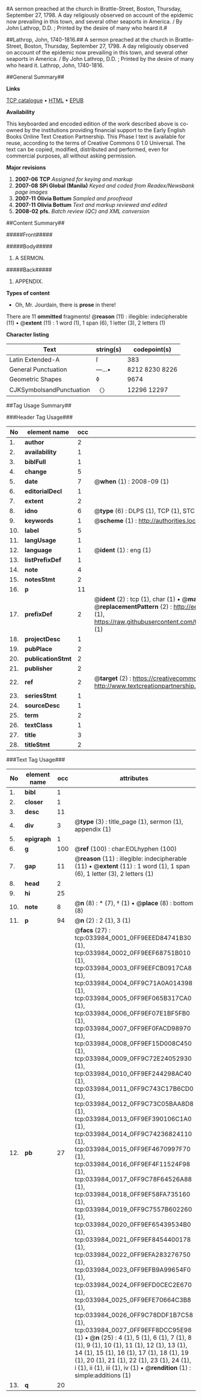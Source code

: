#A sermon preached at the church in Brattle-Street, Boston, Thursday, September 27, 1798. A day religiously observed on account of the epidemic now prevailing in this town, and several other seaports in America. / By John Lathrop, D.D. ; Printed by the desire of many who heard it.#

##Lathrop, John, 1740-1816.##
A sermon preached at the church in Brattle-Street, Boston, Thursday, September 27, 1798. A day religiously observed on account of the epidemic now prevailing in this town, and several other seaports in America. / By John Lathrop, D.D. ; Printed by the desire of many who heard it.
Lathrop, John, 1740-1816.

##General Summary##

**Links**

[TCP catalogue](http://www.ota.ox.ac.uk/tcp/)  • 
[HTML](http://tei.it.ox.ac.uk/tcp/Texts-HTML/free/N25/N25587.html)  • 
[EPUB](http://tei.it.ox.ac.uk/tcp/Texts-EPUB/free/N25/N25587.epub)

**Availability**

This keyboarded and encoded edition of the
	       work described above is co-owned by the institutions
	       providing financial support to the Early English Books
	       Online Text Creation Partnership. This Phase I text is
	       available for reuse, according to the terms of Creative
	       Commons 0 1.0 Universal. The text can be copied,
	       modified, distributed and performed, even for
	       commercial purposes, all without asking permission.

**Major revisions**

1. __2007-06__ __TCP__ *Assigned for keying and markup*
1. __2007-08__ __SPi Global (Manila)__ *Keyed and coded from Readex/Newsbank page images*
1. __2007-11__ __Olivia Bottum__ *Sampled and proofread*
1. __2007-11__ __Olivia Bottum__ *Text and markup reviewed and edited*
1. __2008-02__ __pfs.__ *Batch review (QC) and XML conversion*

##Content Summary##

#####Front#####

#####Body#####

1. A SERMON.

#####Back#####

1. APPENDIX.

**Types of content**

  * Oh, Mr. Jourdain, there is **prose** in there!

There are 11 **ommitted** fragments! 
 @__reason__ (11) : illegible: indecipherable (11)  •  @__extent__ (11) : 1 word (1), 1 span (6), 1 letter (3), 2 letters (1)

**Character listing**


|Text|string(s)|codepoint(s)|
|---|---|---|
|Latin Extended-A|ſ|383|
|General Punctuation|—…•|8212 8230 8226|
|Geometric Shapes|◊|9674|
|CJKSymbolsandPunctuation|〈〉|12296 12297|

##Tag Usage Summary##

###Header Tag Usage###

|No|element name|occ|attributes|
|---|---|---|---|
|1.|__author__|2||
|2.|__availability__|1||
|3.|__biblFull__|1||
|4.|__change__|5||
|5.|__date__|7| @__when__ (1) : 2008-09 (1)|
|6.|__editorialDecl__|1||
|7.|__extent__|2||
|8.|__idno__|6| @__type__ (6) : DLPS (1), TCP (1), STC (1), NOTIS (1), IMAGE-SET (1), EVANS-CITATION (1)|
|9.|__keywords__|1| @__scheme__ (1) : http://authorities.loc.gov/ (1)|
|10.|__label__|5||
|11.|__langUsage__|1||
|12.|__language__|1| @__ident__ (1) : eng (1)|
|13.|__listPrefixDef__|1||
|14.|__note__|4||
|15.|__notesStmt__|2||
|16.|__p__|11||
|17.|__prefixDef__|2| @__ident__ (2) : tcp (1), char (1)  •  @__matchPattern__ (2) : ([0-9\-]+):([0-9IVX]+) (1), (.+) (1)  •  @__replacementPattern__ (2) : http://eebo.chadwyck.com/downloadtiff?vid=$1&page=$2 (1), https://raw.githubusercontent.com/textcreationpartnership/Texts/master/tcpchars.xml#$1 (1)|
|18.|__projectDesc__|1||
|19.|__pubPlace__|2||
|20.|__publicationStmt__|2||
|21.|__publisher__|2||
|22.|__ref__|2| @__target__ (2) : https://creativecommons.org/publicdomain/zero/1.0/ (1), http://www.textcreationpartnership.org/docs/. (1)|
|23.|__seriesStmt__|1||
|24.|__sourceDesc__|1||
|25.|__term__|2||
|26.|__textClass__|1||
|27.|__title__|3||
|28.|__titleStmt__|2||


###Text Tag Usage###

|No|element name|occ|attributes|
|---|---|---|---|
|1.|__bibl__|1||
|2.|__closer__|1||
|3.|__desc__|11||
|4.|__div__|3| @__type__ (3) : title_page (1), sermon (1), appendix (1)|
|5.|__epigraph__|1||
|6.|__g__|100| @__ref__ (100) : char:EOLhyphen (100)|
|7.|__gap__|11| @__reason__ (11) : illegible: indecipherable (11)  •  @__extent__ (11) : 1 word (1), 1 span (6), 1 letter (3), 2 letters (1)|
|8.|__head__|2||
|9.|__hi__|25||
|10.|__note__|8| @__n__ (8) : * (7), † (1)  •  @__place__ (8) : bottom (8)|
|11.|__p__|94| @__n__ (2) : 2 (1), 3 (1)|
|12.|__pb__|27| @__facs__ (27) : tcp:033984_0001_0FF9EEED84741B30 (1), tcp:033984_0002_0FF9EEF68751B010 (1), tcp:033984_0003_0FF9EEFCB0917CA8 (1), tcp:033984_0004_0FF9C71A0A014398 (1), tcp:033984_0005_0FF9EF065B317CA0 (1), tcp:033984_0006_0FF9EF07E1BF5FB0 (1), tcp:033984_0007_0FF9EF0FACD98970 (1), tcp:033984_0008_0FF9EF15D008C450 (1), tcp:033984_0009_0FF9C72E24052930 (1), tcp:033984_0010_0FF9EF244298AC40 (1), tcp:033984_0011_0FF9C743C17B6CD0 (1), tcp:033984_0012_0FF9C73C05BAA8D8 (1), tcp:033984_0013_0FF9EF390106C1A0 (1), tcp:033984_0014_0FF9C74236824110 (1), tcp:033984_0015_0FF9EF4670997F70 (1), tcp:033984_0016_0FF9EF4F11524F98 (1), tcp:033984_0017_0FF9C78F64526A88 (1), tcp:033984_0018_0FF9EF58FA735160 (1), tcp:033984_0019_0FF9C7557B602260 (1), tcp:033984_0020_0FF9EF65439534B0 (1), tcp:033984_0021_0FF9EF8454400178 (1), tcp:033984_0022_0FF9EFA283276750 (1), tcp:033984_0023_0FF9EFB9A99654F0 (1), tcp:033984_0024_0FF9EFD0CEC2E670 (1), tcp:033984_0025_0FF9EFE70664C3B8 (1), tcp:033984_0026_0FF9C78DDF1B7C58 (1), tcp:033984_0027_0FF9EFF8DCC95E98 (1)  •  @__n__ (25) : 4 (1), 5 (1), 6 (1), 7 (1), 8 (1), 9 (1), 10 (1), 11 (1), 12 (1), 13 (1), 14 (1), 15 (1), 16 (1), 17 (1), 18 (1), 19 (1), 20 (1), 21 (1), 22 (1), 23 (1), 24 (1), i (1), ii (1), iii (1), iv (1)  •  @__rendition__ (1) : simple:additions (1)|
|13.|__q__|20||
